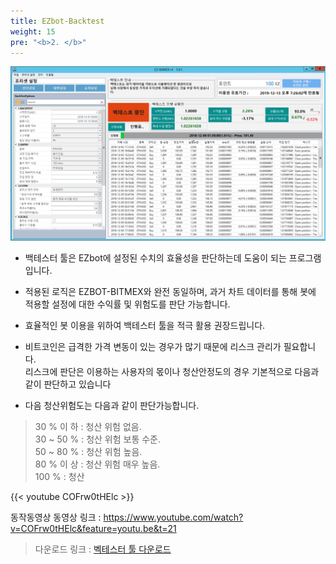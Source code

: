 ```yaml
---
title: EZbot-Backtest
weight: 15
pre: "<b>2. </b>"
---
```


![](/picture/Backtest1.png?width=700&height=450)


- 백테스터 툴은 EZbot에 설정된 수치의 효율성을 판단하는데 도움이 되는 프로그램입니다.

- 적용된 로직은 EZBOT-BITMEX와 완전 동일하며, 과거 차트 데이터를 통해 봇에 적용할 설정에 대한 수익률 및 위험도를 판단 가능합니다.

- 효율적인 봇 이용을 위하여 백테스터 툴을 적극 활용 권장드립니다.

- 비트코인은 급격한 가격 변동이 있는 경우가 많기 때문에 리스크 관리가 필요합니다. </br>
리스크에 판단은 이용하는 사용자의 몫이나 청산안정도의 경우 기본적으로 다음과 같이 판단하고 있습니다

- 다음 청산위험도는 다음과 같이 판단가능합니다.

> 30 % 이 하     : 청산 위험 없음.</br>
30 ~ 50 %   : 청산 위험 보통 수준.</br>
50 ~ 80 %   : 청산 위험 높음.</br>
80 %  이 상 : 청산 위험 매우 높음.</br>
100 %   : 청산

{{< youtube COFrw0tHElc >}}

동작동영상 동영상 링크 : https://www.youtube.com/watch?v=COFrw0tHElc&feature=youtu.be&t=21

>다운로드 링크 : [벡테스터 툴 다운로드](http://www.ezbot24.com/shorturl/VPGQUI5DS5M8V)

